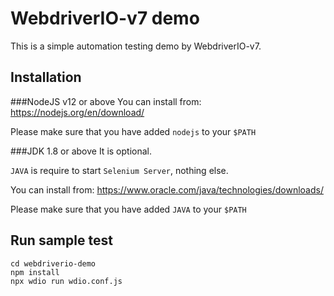 # WebdriverIO-v7 demo
This is a simple automation testing demo by WebdriverIO-v7. 
## Installation

###NodeJS v12 or above
You can install from: https://nodejs.org/en/download/

Please make sure that you have added `nodejs` to your `$PATH`

###JDK 1.8 or above
It is optional.

`JAVA` is require to start `Selenium Server`, nothing else. 

You can install from: https://www.oracle.com/java/technologies/downloads/

Please make sure that you have added `JAVA` to your `$PATH`

## Run sample test
````
cd webdriverio-demo
npm install
npx wdio run wdio.conf.js
````

